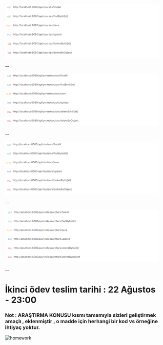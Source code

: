 ![image](./src/main/resources/images/Course.PNG)

--

![image](./src/main/resources/images/PermanentInstructor.PNG)

--

![image](./src/main/resources/images/Student.PNG)

--

![image](./src/main/resources/images/VisitingResearcher.PNG)

--

# İkinci ödev teslim tarihi : 22 Ağustos - 23:00
### Not : ARAŞTIRMA KONUSU kısmı tamamıyla sizleri geliştirmek amaçlı , eklenmiştir , o madde için herhangi bir kod vs örneğine ihtiyaç yoktur.

![homework](https://user-images.githubusercontent.com/45206582/129493929-01f3b3a7-793f-4057-959a-ac5fb05ad8a8.png)
